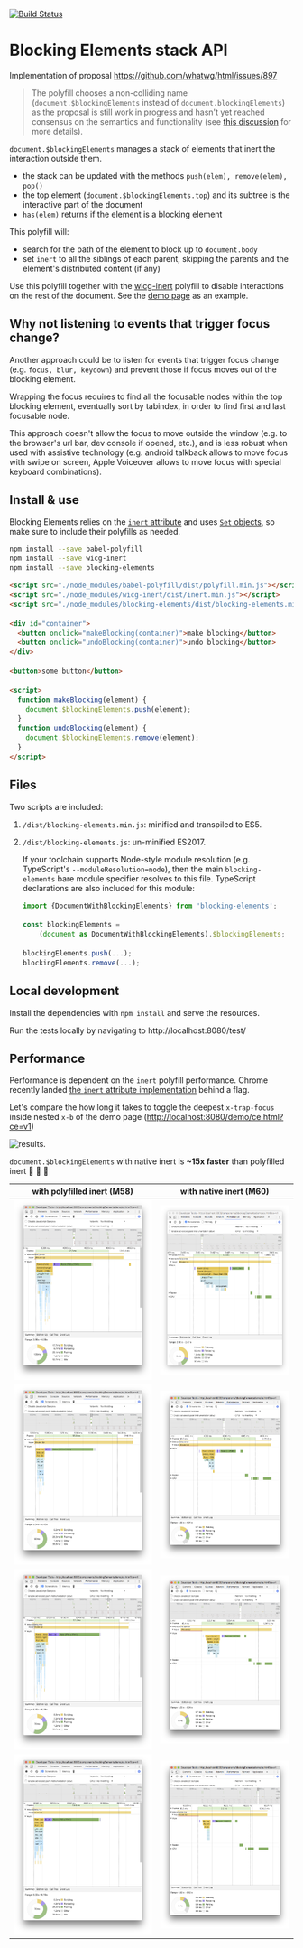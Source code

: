 [![Build Status](https://travis-ci.org/PolymerLabs/blocking-elements.svg?branch=master)](https://travis-ci.org/PolymerLabs/blocking-elements)

# Blocking Elements stack API

Implementation of proposal https://github.com/whatwg/html/issues/897

> The polyfill chooses a non-colliding name (`document.$blockingElements` instead of `document.blockingElements`) as the proposal is still work in progress and hasn't yet reached consensus on the semantics and functionality (see [this discussion](https://github.com/PolymerLabs/blocking-elements/pull/1#issuecomment-235102344) for more details).

`document.$blockingElements` manages a stack of elements that inert the interaction outside them.

- the stack can be updated with the methods `push(elem), remove(elem), pop()`
- the top element (`document.$blockingElements.top`) and its subtree is the interactive part of the document
- `has(elem)` returns if the element is a blocking element

This polyfill will:

- search for the path of the element to block up to `document.body`
- set `inert` to all the siblings of each parent, skipping the parents and the element's distributed content (if any)

Use this polyfill together with the [wicg-inert](https://github.com/WICG/inert) polyfill to disable interactions on the rest of the document. See the [demo page](https://github.com/PolymerLabs/blocking-elements/blob/master/demo/index.html) as an example.

## Why not listening to events that trigger focus change?

Another approach could be to listen for events that trigger focus change (e.g. `focus, blur, keydown`) and prevent those if focus moves out of the blocking element.

Wrapping the focus requires to find all the focusable nodes within the top blocking element, eventually sort by tabindex, in order to find first and last focusable node.

This approach doesn't allow the focus to move outside the window (e.g. to the browser's url bar, dev console if opened, etc.), and is less robust when used with assistive technology (e.g. android talkback allows to move focus with swipe on screen, Apple Voiceover allows to move focus with special keyboard combinations).

## Install & use

Blocking Elements relies on the [`inert` attribute](https://github.com/WICG/inert) and uses [`Set` objects](https://developer.mozilla.org/en-US/docs/Web/JavaScript/Reference/Global_Objects/Set), so make sure to include their polyfills as needed.

```bash
npm install --save babel-polyfill
npm install --save wicg-inert
npm install --save blocking-elements
```

```html
<script src="./node_modules/babel-polyfill/dist/polyfill.min.js"></script>
<script src="./node_modules/wicg-inert/dist/inert.min.js"></script>
<script src="./node_modules/blocking-elements/dist/blocking-elements.min.js"></script>

<div id="container">
  <button onclick="makeBlocking(container)">make blocking</button>
  <button onclick="undoBlocking(container)">undo blocking</button>
</div>

<button>some button</button>

<script>
  function makeBlocking(element) {
    document.$blockingElements.push(element);
  }
  function undoBlocking(element) {
    document.$blockingElements.remove(element);
  }
</script>
```

## Files

Two scripts are included:

1. `/dist/blocking-elements.min.js`: minified and transpiled to ES5.

2. `/dist/blocking-elements.js`: un-minified ES2017.

   If your toolchain supports Node-style module resolution (e.g. TypeScript's `--moduleResolution=node`), then the main `blocking-elements` bare module specifier resolves to this file. TypeScript declarations are also included for this module:
   
   ```ts
   import {DocumentWithBlockingElements} from 'blocking-elements';

   const blockingElements =
       (document as DocumentWithBlockingElements).$blockingElements;

   blockingElements.push(...);
   blockingElements.remove(...);
   ```


## Local development

Install the dependencies with `npm install` and serve the resources.

Run the tests locally by navigating to http://localhost:8080/test/

## Performance

Performance is dependent on the `inert` polyfill performance. Chrome recently landed [the `inert` attribute implementation](https://codereview.chromium.org/2088453002/) behind a flag.

Let's compare the how long it takes to toggle the deepest `x-trap-focus` inside nested `x-b` of the demo page (<http://localhost:8080/demo/ce.html?ce=v1>)

![results](https://cloud.githubusercontent.com/assets/6173664/17538133/914f365a-5e57-11e6-9b91-1c6b7eb22d57.png).

`document.$blockingElements` with native inert is **~15x faster** than polyfilled inert 🎉 🎉 🎉

| with polyfilled inert (M58) | with native inert (M60) |
|----------|--------|
| ![polyfill-inert-1.png](assets/polyfill-inert-1.png) | ![native-inert-1.png](assets/native-inert-1.png) |
| ![polyfill-inert-2.png](assets/polyfill-inert-2.png) | ![native-inert-2.png](assets/native-inert-2.png) |
| ![polyfill-inert-3.png](assets/polyfill-inert-3.png) | ![native-inert-3.png](assets/native-inert-3.png) |
| ![polyfill-inert-4.png](assets/polyfill-inert-4.png) | ![native-inert-4.png](assets/native-inert-4.png) |
